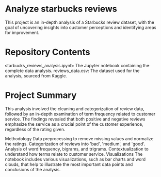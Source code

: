 # Analyze starbucks reviews
This project is an in-depth analysis of a Starbucks review dataset, with the goal of uncovering insights into customer perceptions and identifying areas for improvement.

# Repository Contents
starbucks_reviews_analysis.ipynb: The Jupyter notebook containing the complete data analysis.
reviews_data.csv: The dataset used for the analysis, sourced from Kaggle.

# Project Summary
This analysis involved the cleaning and categorization of review data, followed by an in-depth examination of term frequency related to customer service. The findings revealed that both positive and negative reviews emphasize the service as a crucial point of the customer experience, regardless of the rating given.

Methodology
Data preprocessing to remove missing values and normalize the ratings.
Categorization of reviews into 'bad', 'medium', and 'good'.
Analysis of word frequency, bigrams, and trigrams.
Contextualization to understand how terms relate to customer service.
Visualizations
The notebook includes various visualizations, such as bar charts and word clouds, that help to illustrate the most important data points and conclusions of the analysis.



